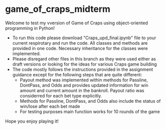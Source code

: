 # game_of_craps_midterm
Welcome to test my vversion of Game of Craps using object-oriented programming in Python!
- To run this code please download "Craps_upd_final.ipynb" file to your current respirotary and run the code. All classes and methods are provided in one code. Necessary inheritance for the classes were implemented.
- Please disregard other files in this branch as they were used either as draft versions or looking for the ideas for various Craps game building
- The code mostly follows the instructions provided in the assignment guidance except for the following steps that are quite different:
  - Payout method was implemented within methods for Passline, DontPass, and Odds and provides updated information for win amount and current amount in the bankroll. Payout ratio was considerred for each bet type explicitly.
  - Methods for Passline, DontPass, and Odds also include the status of win/lose after each bet made
  - For testing purposes main function works for 10 rounds of the game

Hope you enjoy playing it!

